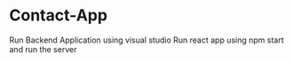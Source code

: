 # Contact-App

Run Backend Application using visual studio
Run react app using npm start and run the server